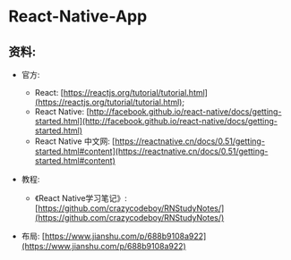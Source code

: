 # React-Native-App

## 资料:
- 官方:
	
	- React: [https://reactjs.org/tutorial/tutorial.html](https://reactjs.org/tutorial/tutorial.html);
	- React Native: [http://facebook.github.io/react-native/docs/getting-started.html](http://facebook.github.io/react-native/docs/getting-started.html)
	- React Native 中文网: [https://reactnative.cn/docs/0.51/getting-started.html#content](https://reactnative.cn/docs/0.51/getting-started.html#content)

- 教程: 
	- 《React Native学习笔记》: [https://github.com/crazycodeboy/RNStudyNotes/](https://github.com/crazycodeboy/RNStudyNotes/)

- 布局: [https://www.jianshu.com/p/688b9108a922](https://www.jianshu.com/p/688b9108a922)